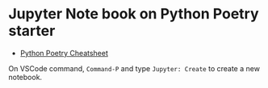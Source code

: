 
# Jupyter Note book on Python Poetry starter

- [Python Poetry Cheatsheet](https://gist.github.com/kaznak/50aecaee623cda04168b723b822fdad7)

On VSCode command, `Command-P` and type `Jupyter: Create` to create a new notebook.
